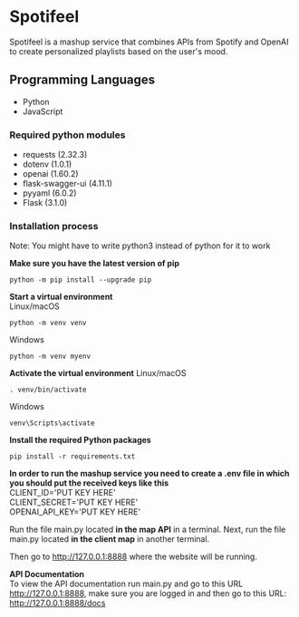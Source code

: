 # Spotifeel

Spotifeel is a mashup service that combines APIs from Spotify and OpenAI to create personalized playlists based on the user's mood.

## Programming Languages

- Python
- JavaScript

### Required python modules

- requests (2.32.3)
- dotenv (1.0.1)
- openai (1.60.2)
- flask-swagger-ui (4.11.1)
- pyyaml (6.0.2)
- Flask (3.1.0)

### Installation process

Note: You might have to write python3 instead of python for it to work

**Make sure you have the latest version of pip**

```
python -m pip install --upgrade pip
```

**Start a virtual environment**\
Linux/macOS

```
python -m venv venv
```

Windows

```
python -m venv myenv
```

**Activate the virtual environment**
Linux/macOS

```
. venv/bin/activate
```

Windows

```
venv\Scripts\activate
```

**Install the required Python packages**
```
pip install -r requirements.txt
```

**In order to run the mashup service you need to create a .env file in which you should put the received keys like this**\
CLIENT_ID='PUT KEY HERE'\
CLIENT_SECRET='PUT KEY HERE'\
OPENAI_API_KEY='PUT KEY HERE'

Run the file main.py located **in the map API** in a terminal.
Next, run the file main.py located **in the client map** in another terminal.

Then go to <http://127.0.0.1:8888> where the website will be running.

**API Documentation**\
To view the API documentation run main.py and go to this URL <http://127.0.0.1:8888>, make sure you are logged in and then go to this URL: <http://127.0.0.1:8888/docs>
